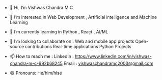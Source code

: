 - 👋 Hi, I’m Vishwas Chandra M C
- 👀 I’m interested in Web Development , Artificial intelligence and Machine Learning
- 🌱 I’m currently learning in Python , React , AI/ML 
- 💞️ I’m looking to collaborate on :
    Web and mobile app projects
    Open-source contributions
    Real-time applications
    Python Projects

- 📫 How to reach me :
  LinkedIn : https://www.linkedin.com/in/vishwas-chandra-m-c-992b68245
  Email : vishwaschandramc2003@gmail.com
- 😄 Pronouns: He/him/hise

<!---
Vishwas1709/Vishwas1709 is a ✨ special ✨ repository because its `README.md` (this file) appears on your GitHub profile.
You can click the Preview link to take a look at your changes.
--->
